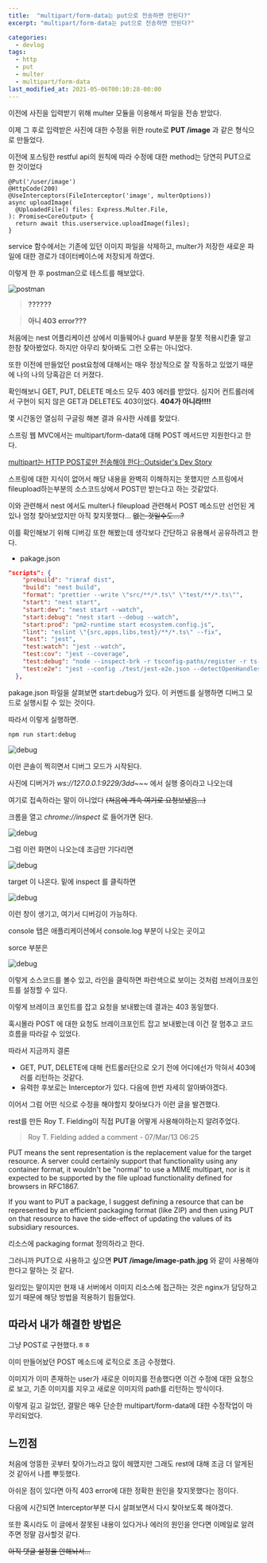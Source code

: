 ```yaml
---
title:  "multipart/form-data는 put으로 전송하면 안된다?"
excerpt: "multipart/form-data는 put으로 전송하면 안된다?"

categories:
  - devlog
tags:
  - http
  - put
  - multer
  - multipart/form-data
last_modified_at: 2021-05-06T00:10:28-00:00
---
```


이전에 사진을 입력받기 위해 multer 모듈을 이용해서 파일을 전송 받았다.

이제 그 후로 입력받은 사진에 대한 수정을 위한 route로 **PUT /image** 과 같은 형식으로 만들었다.

이전에 포스팅한 restful api의 원칙에 따라 수정에 대한 method는 당연히 PUT으로 한 것이었다

```tsx
@Put('/user/image')
@HttpCode(200)
@UseInterceptors(FileInterceptor('image', multerOptions))
async uploadImage(
  @UploadedFile() files: Express.Multer.File,
): Promise<CoreOutput> {
  return await this.userservice.uploadImage(files);
}
```

service 함수에서는 기존에 있던 이미지 파일을 삭제하고, multer가 저장한 새로운 파일에 대한 경로가  데이터베이스에 저장되게 하였다.

이렇게 한 후 postman으로 테스트를 해보았다.

![postman](/assets/images/postman.png)

> **??????**

> **아니 403 error???**

처음에는 nest 어플리케이션 상에서 미들웨어나 guard 부분을 잘못 적용시킨줄 알고 한참 찾아봤었다. 하지만 아무리 찾아봐도 그런 오류는 아니었다.

또한 이전에 만들었던 post요청에 대해서는 매우 정상적으로 잘 작동하고 있었기 때문에 나의 나의 당혹감은 더 커졌다.

확인해보니 GET, PUT, DELETE 메소드 모두 403 에러를 받았다.
심지어 컨트롤러에서 구현이 되지 않은 GET과 DELETE도 403이었다. **404가 아니라!!!!**

몇 시간동안 열심히 구글링 해본 결과 유사한 사례를 찾았다.

스프링 웹 MVC에서는 multipart/form-data에 대해 POST 메서드만 지원한다고 한다.

[multipart는 HTTP POST로만 전송해야 한다::Outsider's Dev Story](https://blog.outsider.ne.kr/1001)

스프링에 대한 지식이 없어서 해당 내용을 완벽히 이해하지는 못했지만 스프링에서 fileupload하는부분의 소스코드상에서 POST만 받는다고 하는 것같았다.

이와 관련해서 nest 에서도 multer나 fileupload 관련해서 POST 메소드만 선언된 게 있나 엄청 찾아보았지만 아직 찾지못했다... ~~없는 것일수도....?~~

이를 확인해보기 위해 디버깅 또한 해봤는데 생각보다 간단하고 유용해서 공유하려고 한다.

- pakage.json

```json
"scripts": {
    "prebuild": "rimraf dist",
    "build": "nest build",
    "format": "prettier --write \"src/**/*.ts\" \"test/**/*.ts\"",
    "start": "nest start",
    "start:dev": "nest start --watch",
    "start:debug": "nest start --debug --watch",
    "start:prod": "pm2-runtime start ecosystem.config.js",
    "lint": "eslint \"{src,apps,libs,test}/**/*.ts\" --fix",
    "test": "jest",
    "test:watch": "jest --watch",
    "test:cov": "jest --coverage",
    "test:debug": "node --inspect-brk -r tsconfig-paths/register -r ts-node/register node_modules/.bin/jest --runInBand",
    "test:e2e": "jest --config ./test/jest-e2e.json --detectOpenHandles"
  },
```

pakage.json 파일을 살펴보면 start:debug가 있다. 이 커멘드를 실행하면 디버그 모드로 실행시킬 수 있는 것이다.

따라서 이렇게 실행하면.

```bash
npm run start:debug
```

![debug](/assets/images/debug1.png)

이런 콘솔이 찍히면서 디버그 모드가 시작된다.

사진에 디버거가 *ws://127.0.0.1:9229/3dd~~~* 에서 실행 중이라고 나오는데

여기로 접속하라는 말이 아니었다 ~~(처음에 계속 여기로 요청보냈음...)~~

크롬을 열고 *chrome://inspect* 로 들어가면 된다.

![debug](/assets/images/debug2.png)

그럼 이런 화면이 나오는데 조금만 기다리면

![debug](/assets/images/debug3.png)

target 이 나온다. 밑에 inspect 를 클릭하면

![debug](/assets/images/debug4.png)

이런 창이 생기고, 여기서 디버깅이 가능하다.

console 탭은 애플리케이션에서 console.log 부분이 나오는 곳이고

sorce 부분은 

![debug](/assets/images/debug5.png)

이렇게 소스코드를 볼수 있고, 라인을 클릭하면 파란색으로 보이는 것처럼 브레이크포인트를 설정할 수 있다.

이렇게 브레이크 포인트를 잡고 요청을 보내봤는데 결과는 403 동일했다.

혹시몰라 POST 에 대한 요청도 브레이크포인트 잡고 보내봤는데 이건 잘 멈추고 코드 흐름을 따라갈 수 있었다.

따라서 지금까지 결론

- GET, PUT, DELETE에 대해 컨트롤러단으로 오기 전에 어디에선가 막혀서 403에러를 리턴하는 것같다.
- 유력한 후보로는 Interceptor가 있다. 다음에 한번 자세히 알아봐야겠다.

이어서 그럼 어떤 식으로 수정을 해야할지 찾아보다가 이런 글을 발견했다.

rest를 만든 Roy T. Fielding이 직접 PUT을 어떻게 사용해야하는지 알려주었다.

> Roy T. Fielding added a comment - 07/Mar/13 06:25

PUT means the sent representation is the replacement value for the target resource. A server could certainly support that functionality using any container format, it wouldn't be "normal" to use a MIME multipart, nor is it expected to be supported by the file upload functionality defined for browsers in RFC1867.

If you want to PUT a package, I suggest defining a resource that can be represented by an efficient packaging format (like ZIP) and then using PUT on that resource to have the side-effect of updating the values of its subsidiary resources.

리소스에 packaging format 정의하라고 한다.

그러니까 PUT으로 사용하고 싶으면 **PUT /image/image-path.jpg** 와 같이 사용해야 한다고 말하는 것 같다.

일리있는 말이지만 현재 내 서버에서 이미지 리소스에 접근하는 것은 nginx가 담당하고 있기 때문에 해당 방법을 적용하기 힘들었다.

## 따라서 내가 해결한 방법은

그냥 POST로 구현했다.ㅎㅎ

이미 만들어놨던 POST 메소드에 로직으로 조금 수정했다.

이미지가 이미 존재하는 user가 새로운 이미지를 전송했다면 이건 수정에 대한 요청으로 보고, 기존 이미지를 지우고 새로운 이미지의 path를 리턴하는 방식이다.

이렇게 길고 길었던, 결말은 매우 단순한 multipart/form-data에 대한 수정작업이 마무리되었다.

## 느낀점

처음에 엉뚱한 곳부터 찾아가느라고 많이 헤맸지만 그래도 rest에 대해 조금 더 알게된것 같아서 나름 뿌듯했다.

아쉬운 점이 있다면 아직 403 error에 대한 정확한 원인을 찾지못했다는 점이다.

다음에 시간되면 Interceptor부분 다시 살펴보면서 다시 찾아보도록 해야겠다.

또한 혹시라도 이 글에서 잘못된 내용이 있다거나 에러의 원인을 안다면 이메일로 알려주면 정말 감사할것 같다. 

~~아직 댓글 설정을 안해놔서...~~